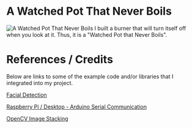 # A Watched Pot That Never Boils
![A Watched Pot That Never Boils](https://github.com/hamac2003/WatchedPotThatNeverBoils/wpnb_cover.JPG, "cover")
I built a burner that will turn itself off when you look at it. Thus, it is a "Watched Pot that Never Boils".


# References / Credits
Below are links to some of the example code and/or libraries that I integrated into my project.

[Facial Detection](https://www.pyimagesearch.com/2018/02/26/face-detection-with-opencv-and-deep-learning/)

[Raspberry Pi / Desktop - Arduino Serial Communication](https://roboticsbackend.com/raspberry-pi-arduino-serial-communication/)

[OpenCV Image Stacking](https://answers.opencv.org/question/175912/how-to-display-multiple-images-in-one-window/)
